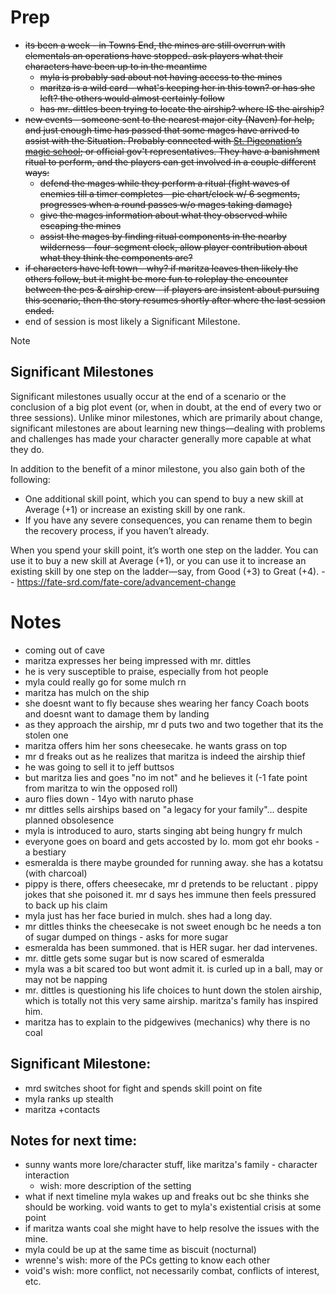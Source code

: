 # Prep
- ~~its been a week - in Towns End, the mines are still overrun with elementals an operations have stopped. ask players what their characters have been up to in the meantime~~
	- ~~myla is probably sad about not having access to the mines~~
	- ~~maritza is a wild card - what's keeping her in this town? or has she left? the others would almost certainly follow~~
	- ~~has mr. dittles been trying to locate the airship? where IS the airship?~~
- ~~new events - someone sent to the nearest major city (Naven) for help, and just enough time has passed that some mages have arrived to assist with the Situation. Probably connected with [St. Pigeonation’s magic school](../../Factions/St.%20Pigeonation’s%20magic%20school.md); or official gov't representatives. They have a banishment ritual to perform, and the players can get involved in a couple different ways:~~
	- ~~defend the mages while they perform a ritual (fight waves of enemies till a timer completes - pie chart/clock w/ 6 segments, progresses when a round passes w/o mages taking damage)~~ 
	- ~~give the mages information about what they observed while escaping the mines~~
	- ~~assist the mages by finding ritual components in the nearby wilderness - four-segment clock, allow player contribution about what they think the components are?~~
- ~~if characters have left town - why? if maritza leaves then likely the others follow, but it might be more fun to roleplay the encounter between the pcs & airship crew - if players are insistent about pursuing this scenario, then the story resumes shortly after where the last session ended.~~
- end of session is most likely a Significant Milestone.

> [!NOTE]
> ## Significant Milestones[](https://fate-srd.com/fate-core/advancement-change#significant-milestones)
> 
> Significant milestones usually occur at the end of a scenario or the conclusion of a big plot event (or, when in doubt, at the end of every two or three sessions). Unlike minor milestones, which are primarily about change, significant milestones are about learning new things—dealing with problems and challenges has made your character generally more capable at what they do.
> 
> In addition to the benefit of a minor milestone, you also gain both of the following:
> 
> - One additional skill point, which you can spend to buy a new skill at Average (+1) or increase an existing skill by one rank.
> - If you have any severe consequences, you can rename them to begin the recovery process, if you haven’t already.
> 
> When you spend your skill point, it’s worth one step on the ladder. You can use it to buy a new skill at Average (+1), or you can use it to increase an existing skill by one step on the ladder—say, from Good (+3) to Great (+4).
> -- https://fate-srd.com/fate-core/advancement-change

# Notes
- coming out of cave
- maritza expresses her being impressed with mr. dittles
- he is very susceptible to praise, especially from hot people
- myla could really go for some mulch rn
- maritza has mulch on the ship
- she doesnt want to fly because shes wearing her fancy Coach boots and doesnt want to damage them by landing
- as they approach the airship, mr d puts two and two together that its the stolen one
- maritza offers him her sons cheesecake. he wants grass on top
- mr d freaks out as he realizes that maritza is indeed the airship thief
- he was going to sell it to jeff buttsos 
- but maritza lies and goes "no im not" and he believes it (-1 fate point from maritza to win the opposed roll)
- auro flies down - 14yo with naruto phase
- mr dittles sells airships based on "a legacy for your family"... despite planned obsolesence
- myla is introduced to auro, starts singing abt being hungry fr mulch
- everyone goes on board and gets accosted by Io. mom got ehr books - a bestiary
- esmeralda is there maybe grounded for running away. she has a kotatsu (with charcoal)
- pippy is there, offers cheesecake, mr d pretends to be reluctant . pippy jokes that she poisoned it. mr d says hes immune then feels pressured to back up his claim
- myla just has her face buried in mulch. shes had a long day.
- mr dittles thinks the cheesecake is not sweet enough bc he needs a ton of sugar dumped on things - asks for more sugar
- esmeralda has been summoned. that is HER sugar. her dad intervenes.
- mr. dittle gets some sugar but is now scared of esmeralda
- myla was a bit scared too but wont admit it. is curled up in a ball, may or may  not be napping
- mr. dittles is questioning his life choices to hunt down the stolen airship, which is totally not this very same airship. maritza's family has inspired him.
- maritza has to explain to the pidgewives (mechanics) why there is no coal
## Significant Milestone:
- mrd switches shoot for fight and spends skill point on fite
- myla ranks up stealth
- maritza +contacts
## Notes for next time:
- sunny wants more lore/character stuff, like maritza's family - character interaction
	- wish: more description of the setting
- what if next timeline myla wakes up and freaks out bc she thinks she should be working. void wants to get to myla's existential crisis at some point
- if maritza wants coal she might have to help resolve the issues with the mine.
- myla could be up at the same time as biscuit (nocturnal)
- wrenne's wish: more of the PCs getting to know each other
- void's wish: more conflict, not necessarily combat, conflicts of interest, etc.